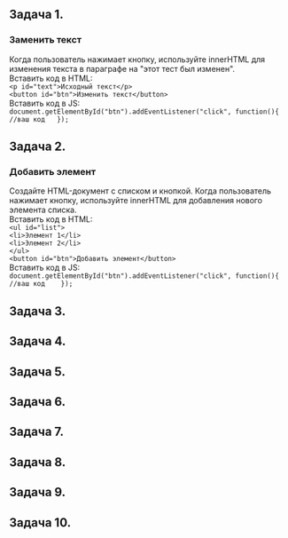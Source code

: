 ## Задача 1.   
### Заменить текст  
Когда пользователь нажимает кнопку, используйте innerHTML для изменения текста в параграфе на "этот тест был изменен".  
Вставить код в HTML:  
`<p id="text">Исходный текст</p>  `  
`<button id="btn">Изменить текст</button>`  
Вставить код в JS:   
`document.getElementById("btn").addEventListener("click", function(){  
  //ваш код  
});`  


## Задача 2.   
### Добавить элемент  
Создайте HTML-документ с списком и кнопкой. Когда пользователь нажимает кнопку, используйте innerHTML для добавления нового элемента списка.  
Вставить код в HTML:  
`<ul id="list">`  
  `<li>Элемент 1</li>`  
  `<li>Элемент 2</li>`  
`</ul>`  
`<button id="btn">Добавить элемент</button>`     
Вставить код в JS:   
`document.getElementById("btn").addEventListener("click", function(){  
    //ваш код   
});
`

## Задача 3.   
### 

## Задача 4.   
### 

## Задача 5.   
### 

## Задача 6.   
### 

## Задача 7.   
### 

## Задача 8.   
### 

## Задача 9.   
### 

## Задача 10.   
### 




